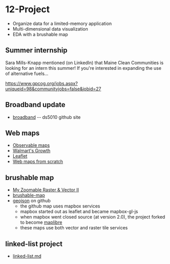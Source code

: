 
# 12-Project

* Organize data for a limited-memory application
* Multi-dimensional data visualization
* EDA with a brushable map

## Summer internship

Sara Mills-Knapp mentioned (on LinkedIn) that Maine Clean Communities is looking for an intern this summer! If you're interested in expanding the use of alternative fuels...

https://www.gpcog.org/jobs.aspx?uniqueid=98&communityjobs=false&jobid=27

## Broadband update

* [broadband](https://github.com/ds5010/broadband) -- ds5010 github site

## Web maps

* [Observable maps](https://observablehq.com/collection/@observablehq/maps)
* [Walmart's Growth](https://observablehq.com/@mbostock/walmarts-growth)
* [Leaflet](https://observablehq.com/@tmcw/leaflet)
* [Web maps from scratch](https://observablehq.com/@mourner/simple-web-map)

## brushable map

* [My Zoomable Raster & Vector II](https://observablehq.com/d/88a8d31c7bc2f92d)
* [brushable-map](notebooks/brushable-map.ipynb)
* [geojson](https://github.com/ds5010/broadband/blob/main/county/Androscoggin.geojson) on github
  * the github map uses mapbox services
  * mapbox started out as leaflet and became mapbox-gl-js
  * when mapbox went closed source (at version 2.0), the project forked to become [maplibre](https://maplibre.org/)
  * these maps use both vector and raster tile services

## linked-list project

* [linked-list.md](linked-list.md)
